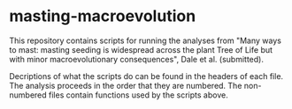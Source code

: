 # masting-macroevolution
This repository contains scripts for running the analyses from "Many ways to mast: masting seeding is widespread across the plant Tree of Life but with minor macroevolutionary consequences", Dale et al. (submitted).

Decriptions of what the scripts do can be found in the headers of each file.
The analysis proceeds in the order that they are numbered. The non-numbered files contain functions used by the scripts above.
